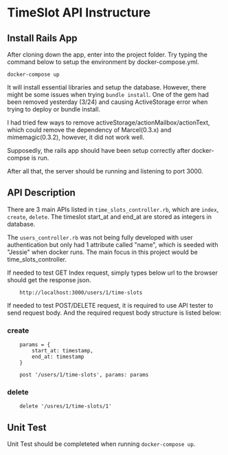 # TimeSlot API Instructure


## Install Rails App
After cloning down the app, enter into the project folder.
Try typing the command below to setup the environment by docker-compose.yml.
```
docker-compose up
```
It will install essential libraries and setup the database.
However, there might be some issues when trying `bundle install`.
One of the gem had been removed yesterday (3/24) and causing ActiveStorage error when trying to deploy or bundle install.

I had tried few ways to remove activeStorage/actionMailbox/actionText, which could remove the dependency of Marcel(0.3.x) and mimemagic(0.3.2), however, it did not work well.

Supposedly, the rails app should have been setup correctly after docker-compse is run. 

After all that, the server should be running and listening to port 3000.


## API Description

There are 3 main APIs listed in `time_slots_controller.rb`, which are `index`, `create`, `delete`. The timeslot start_at and end_at are stored as integers in database.

The `users_controller.rb` was not being fully developed with user authentication but only had 1 attribute called "name", which is seeded with "Jessie" when docker runs. The main focus in this project would be time_slots_controller.

If needed to test GET Index request, simply types below url to the browser should get the response json.
```
    http://localhost:3000/users/1/time-slots
```
If needed to test POST/DELETE request, it is required to use API tester to send request body. And the required request body structure is listed below:
### create
```
    params = {
        start_at: timestamp,
        end_at: timestamp
    }
    
    post '/users/1/time-slots', params: params
```
### delete
```
    delete '/usres/1/time-slots/1'
```


## Unit Test

Unit Test should be completeted when running `docker-compose up`.
